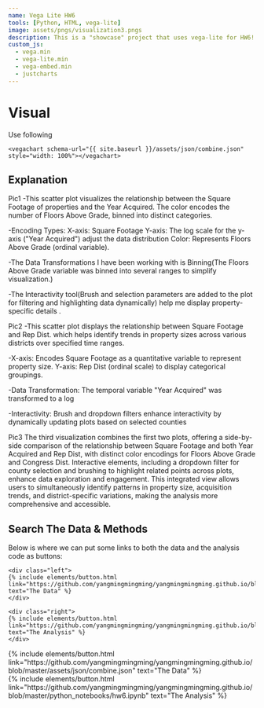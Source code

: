 ```yaml
---
name: Vega Lite HW6
tools: [Python, HTML, vega-lite]
image: assets/pngs/visualization3.pngs
description: This is a "showcase" project that uses vega-lite for HW6!
custom_js:
  - vega.min
  - vega-lite.min
  - vega-embed.min
  - justcharts
---
```


# Visual
Use following 

```
<vegachart schema-url="{{ site.baseurl }}/assets/json/combine.json" style="width: 100%"></vegachart>
```

<vegachart schema-url="{{ site.baseurl }}/assets/json/combine.json" style="width: 100%"></vegachart>




## Explanation
Pic1
-This scatter plot visualizes the relationship between the Square Footage of properties and the Year Acquired. The color encodes the number of Floors Above Grade, binned into distinct categories.

-Encoding Types:
X-axis: Square Footage 
Y-axis: The log scale for the y-axis ("Year Acquired")  adjust the data distribution
Color: Represents Floors Above Grade (ordinal variable).

-The Data Transformations I have been working with is Binning(The Floors Above Grade variable was binned into several ranges to simplify visualization.) 

-The Interactivity tool(Brush and selection parameters are added to the plot for filtering and highlighting data dynamically) help me display property-specific details .

Pic2
-This scatter plot displays the relationship between Square Footage and Rep Dist. which  helps identify trends in property sizes across various districts over specified time ranges.

-X-axis: Encodes Square Footage as a quantitative variable to represent property size. Y-axis: Rep Dist (ordinal scale) to display categorical groupings.

-Data Transformation: The temporal variable "Year Acquired" was transformed to a log 

-Interactivity: Brush and dropdown filters enhance interactivity by dynamically updating plots based on selected counties

Pic3
The third visualization combines the first two plots, offering a side-by-side comparison of the relationship between Square Footage and both Year Acquired and Rep Dist, with distinct color encodings for Floors Above Grade and Congress Dist. Interactive elements, including a dropdown filter for county selection and brushing to highlight related points across plots, enhance data exploration and engagement. This integrated view allows users to simultaneously identify patterns in property size, acquisition trends, and district-specific variations, making the analysis more comprehensive and accessible.


## Search The Data & Methods

Below is where we can put some links to both the data and the analysis code as buttons:

```
<div class="left">
{% include elements/button.html link="https://github.com/yangmingmingming/yangmingmingming.github.io/blob/master/assets/json/combine.json" text="The Data" %}
</div>

<div class="right">
{% include elements/button.html link="https://github.com/yangmingmingming/yangmingmingming.github.io/blob/master/python_notebooks/hw6.ipynb" text="The Analysis" %}
</div>
```

<!-- these are written in a combo of html and liquid --> 

<div class="left">
{% include elements/button.html link="https://github.com/yangmingmingming/yangmingmingming.github.io/blob/master/assets/json/combine.json" text="The Data" %}
</div>

<div class="right">
{% include elements/button.html link="https://github.com/yangmingmingming/yangmingmingming.github.io/blob/master/python_notebooks/hw6.ipynb" text="The Analysis" %}
</div>

